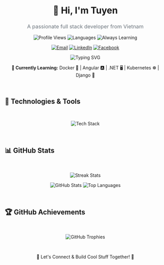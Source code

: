 <h1 align="center">👋 Hi, I'm Tuyen</h1>
<h3 align="center" style="font-weight: 400; color: #6c757d;">A passionate full stack developer from Vietnam</h3>


<p align="center">
  <img src="https://komarev.com/ghpvc/?username=hatohui&label=Profile%20Views&color=0e75b6&style=flat-square" alt="Profile Views" />
  <img src="https://img.shields.io/badge/Languages-English%20%26%20Vietnamese-blue?style=flat-square" alt="Languages" />
  <img src="https://img.shields.io/badge/💡-Always%20Learning-yellow?style=flat-square" alt="Always Learning" />
</p>

<p align="center">
  <a href="mailto:hatohuidev@gmail.com"><img src="https://img.shields.io/badge/Email-D14836?style=for-the-badge&logo=gmail&logoColor=white" alt="Email" /></a>
  <a href="https://linkedin.com/in/hatohui"><img src="https://img.shields.io/badge/LinkedIn-0077B5?style=for-the-badge&logo=linkedin&logoColor=white" alt="LinkedIn" /></a>
  <a href="https://fb.com/sytuyen.le.7"><img src="https://img.shields.io/badge/Facebook-1877F2?style=for-the-badge&logo=facebook&logoColor=white" alt="Facebook" /></a>
</p>

<p align="center">
  <img src="https://readme-typing-svg.demolab.com?font=Fira+Code&pause=1000&color=00FF00&center=true&vCenter=true&width=435&lines=Always+Learning+.+.+.;Always+Building+.+.+.;Always+Growing+.+.+." alt="Typing SVG" />
</p>

<p align="center">
  <strong>🌱 Currently Learning:</strong> Docker 🐳 | Angular 🅰️ | .NET 🖥️ | Kubernetes ☸️ | Django 🐍
</p>



</br>



## 🚀 **Technologies & Tools**

</br>

<p align="center">
  <img src="https://skillicons.dev/icons?i=angular,react,nextjs,ts,html,css,tailwind,nodejs,express,django,dotnet,spring,java,postgresql,mongodb,graphql,python,js,java,cpp,cs,bash,docker,kubernetes,githubactions,git,figma,linux,vscode,aws" alt="Tech Stack" />
</p>


</br>

## 📊 **GitHub Stats**

</br>
<p align="center">
  <img src="https://github-readme-streak-stats.herokuapp.com/?user=hatohui&theme=radical&hide_border=true" alt="Streak Stats" />
</p>

<p align="center">
  <img src="https://github-readme-stats.vercel.app/api?username=hatohui&show_icons=true&theme=tokyonight&hide_border=true&count_private=true" alt="GitHub Stats" />
  <img src="https://github-readme-stats.vercel.app/api/top-langs/?username=hatohui&layout=compact&theme=tokyonight&hide_border=true&langs_count=8" alt="Top Languages" />
</p>

</br>


## 🏆 **GitHub Achievements**


</br>
<p align="center">
  <img src="https://github-profile-trophy.vercel.app/?username=hatohui&theme=darkhub&row=1&no-frame=true" alt="GitHub Trophies" />
</p>

</br>
<p align="center">🚀 Let's Connect & Build Cool Stuff Together! 🚀</p>
